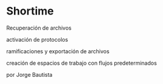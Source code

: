 # Shortime
Recuperación de archivos 

activación de protocolos

ramificaciones y exportación de archivos

creación de espacios de trabajo con flujos predeterminados

por Jorge Bautista


